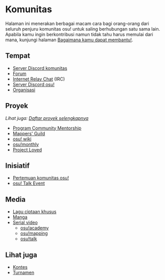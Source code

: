 # Komunitas

Halaman ini menerakan berbagai macam cara bagi orang-orang dari seluruh penjuru komunitas osu! untuk saling berhubungan satu sama lain. Apabila kamu ingin berkontribusi namun tidak tahu harus memulai dari mana, kunjungi halaman [Bagaimana kamu dapat membantu!](/wiki/Community/How_you_can_help!).

## Tempat

- [Server Discord komunitas](/wiki/Community/Discord_servers)
- [Forum](/wiki/Community/Forum)
- [Internet Relay Chat](/wiki/Community/Internet_Relay_Chat) (IRC)
- [Server Discord osu!](/wiki/Community/Discord_servers#official)
- [Organisasi](/wiki/Community/Organisations)

## Proyek

*Lihat juga: [Daftar proyek selengkapnya](/wiki/Community/Projects)*

- [Program Community Mentorship](/wiki/Community/Community_Mentorship_Program)
- [Mappers' Guild](/wiki/Community/Mappers_Guild)
- [osu! wiki](/wiki/osu!_wiki)
- [osu!monthly](/wiki/Community/osu!monthly)
- [Project Loved](/wiki/Community/Project_Loved)

## Inisiatif

- [Pertemuan komunitas osu!](/wiki/Community/osu!_community_meetings)
- [osu! Talk Event](/wiki/Community/osu!_Talk_Event)

## Media

- [Lagu ciptaan khusus](/wiki/Community/Bespoke_music)
- [Manga](/wiki/Community/Manga)
- [Serial video](/wiki/Community/Video_series)
  - [osu!academy](/wiki/Community/Video_series/osu!academy)
  - [osu!mapping](/wiki/Community/Video_series/osu!mapping)
  - [osu!talk](/wiki/Community/Video_series/osu!talk)

## Lihat juga

- [Kontes](/wiki/Contests)
- [Turnamen](/wiki/Tournaments)
